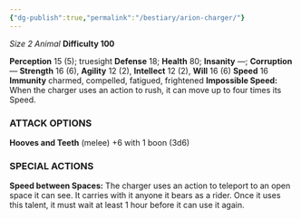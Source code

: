 ```yaml
---
{"dg-publish":true,"permalink":"/bestiary/arion-charger/"}
---
```


*Size 2 Animal* 
**Difficulty 100**

**Perception** 15 (5); truesight 
**Defense** 18; **Health** 80; **Insanity** —; **Corruption** — 
**Strength** 16 (6), **Agility** 12 (2), **Intellect** 12 (2), **Will** 16 (6)
**Speed** 16
**Immunity** charmed, compelled, fatigued, frightened
**Impossible Speed:** When the charger uses an action to rush, it can move up to four times its Speed.
### ATTACK OPTIONS
**Hooves and Teeth** (melee) +6 with 1 boon (3d6)
### SPECIAL ACTIONS
**Speed between Spaces:** The charger uses an action to teleport to an open space it can see. It carries with it anyone it bears as a rider. Once it uses this talent, it must wait at least 1 hour before it can use it again.